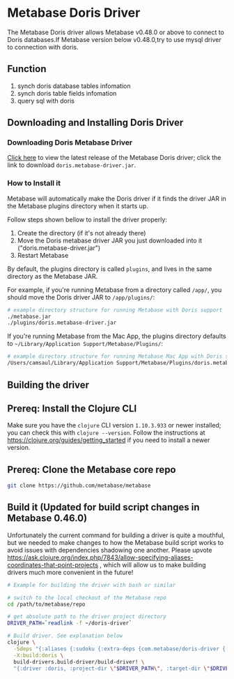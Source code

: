 # Metabase Doris Driver

The Metabase Doris driver allows Metabase v0.48.0 or above to connect to Doris databases.If Metabase version below v0.48.0,try to use mysql driver  to connection with doris.

## Function
1. synch doris database tables infomation
2. synch doris table fields infomation
3. query sql with doris  

## Downloading and Installing Doris Driver

### Downloading Doris Metabase Driver

[Click here](https://github.com/ihadoop/metabase-doris-driver/releases) to view the latest release of the Metabase Doris driver; click the link to download `doris.metabase-driver.jar`.

### How to Install it

Metabase will automatically make the Doris driver if it finds the driver JAR in the Metabase plugins directory when it starts up.

Follow steps shown bellow to install the driver properly:
1. Create the directory (if it's not already there)
2. Move the Doris metabase driver JAR you just downloaded into it ("doris.metabase-driver.jar")
3. Restart Metabase

By default, the plugins directory is called `plugins`, and lives in the same directory as the Metabase JAR.

For example, if you're running Metabase from a directory called `/app/`, you should move the Doris driver JAR to `/app/plugins/`:

```bash
# example directory structure for running Metabase with Doris support
./metabase.jar
./plugins/doris.metabase-driver.jar
```

If you're running Metabase from the Mac App, the plugins directory defaults to `~/Library/Application Support/Metabase/Plugins/`:

```bash
# example directory structure for running Metabase Mac App with Doris support
/Users/camsaul/Library/Application Support/Metabase/Plugins/doris.metabase-driver.jar
```

## Building the driver

## Prereq: Install the Clojure CLI

Make sure you have the `clojure` CLI version `1.10.3.933` or newer installed; you can check this with `clojure
--version`. Follow the instructions at https://clojure.org/guides/getting_started if you need to install a
newer version.

## Prereq: Clone the Metabase core repo

```sh
git clone https://github.com/metabase/metabase
```

## Build it (Updated for build script changes in Metabase 0.46.0)

Unfortunately the current command for building a driver is quite a mouthful, but we needed to make changes to how the
Metabase build script works to avoid issues with dependencies shadowing one another. Please upvote
https://ask.clojure.org/index.php/7843/allow-specifying-aliases-coordinates-that-point-projects , which will allow us
to make building drivers much more convenient in the future!

```sh
# Example for building the driver with bash or similar

# switch to the local checkout of the Metabase repo
cd /path/to/metabase/repo

# get absolute path to the driver project directory
DRIVER_PATH=`readlink -f ~/doris-driver`

# Build driver. See explanation below
clojure \
  -Sdeps "{:aliases {:sudoku {:extra-deps {com.metabase/doris-driver {:local/root \"$DRIVER_PATH\"}}}}}"  \
  -X:build:doris \
  build-drivers.build-driver/build-driver! \
  "{:driver :doris, :project-dir \"$DRIVER_PATH\", :target-dir \"$DRIVER_PATH/target\"}"
```

